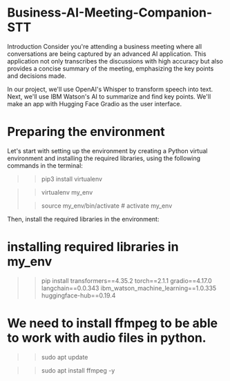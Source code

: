 # Business-AI-Meeting-Companion-STT
Introduction
Consider you're attending a business meeting where all conversations are being captured by an advanced AI application. This application not only transcribes the discussions with high accuracy but also provides a concise summary of the meeting, emphasizing the key points and decisions made.

In our project, we'll use OpenAI's Whisper to transform speech into text. Next, we'll use IBM Watson's AI to summarize and find key points. We'll make an app with Hugging Face Gradio as the user interface.


# Preparing the environment
Let's start with setting up the environment by creating a Python virtual environment and installing the required libraries, using the following commands in the terminal:

>> pip3 install virtualenv


>> virtualenv my_env
>
>
>>source my_env/bin/activate # activate my_env
>>
>>
Then, install the required libraries in the environment:
# installing required libraries in my_env
>> pip install transformers==4.35.2 torch==2.1.1 gradio==4.17.0 langchain==0.0.343 ibm_watson_machine_learning==1.0.335 huggingface-hub==0.19.4


# We need to install ffmpeg to be able to work with audio files in python.


>> sudo apt update

>>sudo apt install ffmpeg -y
